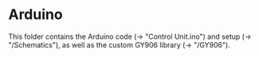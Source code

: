 # Arduino

This folder contains the Arduino code (-> "Control Unit.ino") and setup (-> "/Schematics"),
as well as the custom GY906 library (-> "/GY906"). 

